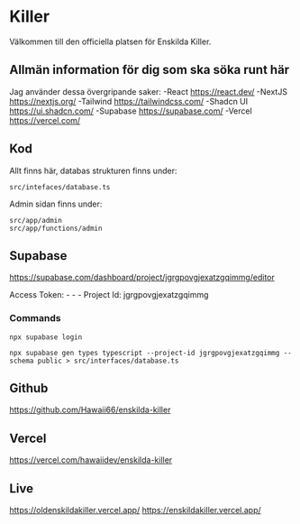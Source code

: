 # Killer

Välkommen till den officiella platsen för Enskilda Killer.

## Allmän information för dig som ska söka runt här

Jag använder dessa övergripande saker:
-React https://react.dev/
-NextJS https://nextjs.org/
-Tailwind https://tailwindcss.com/
-Shadcn UI https://ui.shadcn.com/
-Supabase https://supabase.com/
-Vercel https://vercel.com/

## Kod

Allt finns här, databas strukturen finns under:

```
src/intefaces/database.ts
```

Admin sidan finns under:

```
src/app/admin
src/app/functions/admin
```

## Supabase

https://supabase.com/dashboard/project/jgrgpovgjexatzgqimmg/editor

Access Token: - - -
Project Id: jgrgpovgjexatzgqimmg

### Commands

```
npx supabase login
```

```
npx supabase gen types typescript --project-id jgrgpovgjexatzgqimmg --schema public > src/interfaces/database.ts
```

## Github

https://github.com/Hawaii66/enskilda-killer

## Vercel

https://vercel.com/hawaiidev/enskilda-killer

## Live

https://oldenskildakiller.vercel.app/
https://enskildakiller.vercel.app/

```

```
